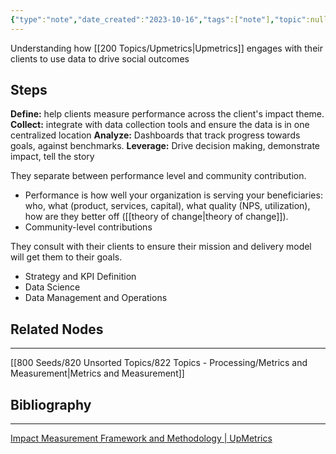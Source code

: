 ```yaml
---
{"type":"note","date_created":"2023-10-16","tags":["note"],"topic":null,"status":"seedling","url":null,"aliases":null,"summary":null,"dg-publish":true,"layout":null,"banner":null,"cssclasses":null,"permalink":"/800-seeds/810-unsorted-notes/811-unprocessed-notes/2023-10-16-decal-up-metrics-impact-measurement-and-management-methodology/","dgPassFrontmatter":true,"created":"2023-10-18T11:04:28.000-05:00","updated":"2023-10-18T11:04:28.000-05:00"}
---
```


Understanding how [[200 Topics/Upmetrics\|Upmetrics]] engages with their clients to use data to drive social outcomes
## Steps
**Define:** help clients measure performance across the client's impact theme.
**Collect:** integrate with data collection tools and ensure the data is in one centralized location
**Analyze:** Dashboards that track progress towards goals, against benchmarks. 
**Leverage:** Drive decision making, demonstrate impact, tell the story

They separate between performance level and community contribution. 
- Performance is how well your organization is serving your beneficiaries: who, what (product, services, capital), what quality (NPS, utilization), how are they better off ([[theory of change\|theory of change]]). 
- Community-level contributions

They consult with their clients to ensure their mission and delivery model will get them to their goals.
- Strategy and KPI Definition
- Data Science
- Data Management and Operations


## Related Nodes
---
[[800 Seeds/820 Unsorted Topics/822 Topics - Processing/Metrics and Measurement\|Metrics and Measurement]]

## Bibliography
---
[Impact Measurement Framework and Methodology | UpMetrics](https://upmetrics.com/impact-measurement-framework)

